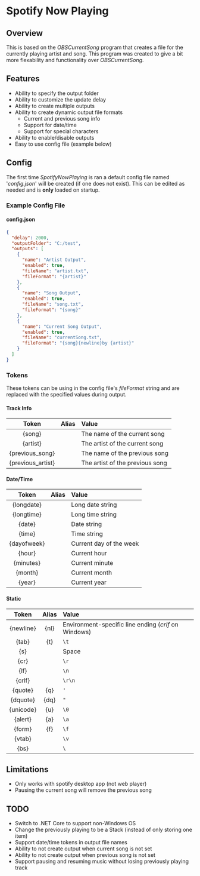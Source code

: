 ﻿# Spotify Now Playing

## Overview

This is based on the *OBSCurrentSong* program that creates a file for the currently playing artist and song. This program was created to give a bit more flexability and functionality over *OBSCurrentSong*.

## Features

- Ability to specify the output folder
- Ability to customize the update delay
- Ability to create multiple outputs
- Ability to create dynamic output file formats
    - Current and previous song info
    - Support for date/time
    - Support for special characters
- Ability to enable/disable outputs
- Easy to use config file (example below)

## Config

The first time _SpotifyNowPlaying_ is ran a default config file named '_config.json_' will be created (if one does not exist). This can be edited as needed and is __only__ loaded on startup.

### Example Config File

#### config.json
```json
{
  "delay": 2000,
  "outputFolder": "C:/test",
  "outputs": [
    {
      "name": "Artist Output",
      "enabled": true,
      "fileName": "artist.txt",
      "fileFormat": "{artist}"
    },
    {
      "name": "Song Output",
      "enabled": true,
      "fileName": "song.txt",
      "fileFormat": "{song}"
    },
    {
      "name": "Current Song Output",
      "enabled": true,
      "fileName": "currentSong.txt",
      "fileFormat": "{song}{newline}by {artist}"
    }
  ]
}
```

### Tokens

These tokens can be using in the config file's *fileFormat* string and are replaced with the specified values during output.

#### Track Info

| Token | Alias | Value |
|:-----:|:-----:|:------|
| \{song} |     | The name of the current song |
| \{artist} |   | The artist of the current song |
| \{previous_song} | | The name of the previous song |
| \{previous_artist} | | The artist of the previous song |

#### Date/Time

| Token | Alias | Value |
|:-----:|:-----:|:------|
| \{longdate} | | Long date string |
| \{longtime} | | Long time string |
| \{date} | | Date string |
| \{time} | | Time string |
| \{dayofweek} | | Current day of the week |
| \{hour} | | Current hour |
| \{minutes} | | Current minute |
| \{month} | | Current month |
| \{year} | | Current year |

#### Static

| Token | Alias | Value |
|:-----:|:-----:|:------|
| \{newline} | \{nl} | Environment-specific line ending (*crlf* on Windows) |
| \{tab} | \{t} | ```\t``` |
| \{s} |        | Space |
| \{cr} |       | ```\r``` |
| \{lf} |       | ```\n``` |
| \{crlf} |     | ```\r\n``` |
| \{quote} | \{q} | ```'``` |
| \{dquote} | \{dq} | ```"``` |
| \{unicode} | \{u} | ```\0``` |
| \{alert} | \{a} | ```\a``` |
| \{form} | \{f} | ```\f``` |
| \{vtab} | | ```\v``` |
| \{bs} | | ```\``` |

## Limitations

- Only works with spotify desktop app (not web player)
- Pausing the current song will remove the previous song

## TODO

- Switch to .NET Core to support non-Windows OS
- Change the previously playing to be a Stack (instead of only storing one item)
- Support date/time tokens in output file names
- Ability to not create output when current song is not set
- Ability to not create output when previous song is not set
- Support pausing and resuming music without losing previously playing track
